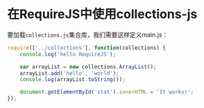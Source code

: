 # 在RequireJS中使用collections-js

要加载`collections.js`集合库，我们需要这样定义main.js：

```javascript
require(['../collections'], function(collections) {
	console.log('hello RequireJS');

    var arrayList = new collections.ArrayList();
    arrayList.add('hello', 'world');
    console.log(arrayList.toString());

    document.getElementById('stat').innerHTML = 'It works!';
});
```